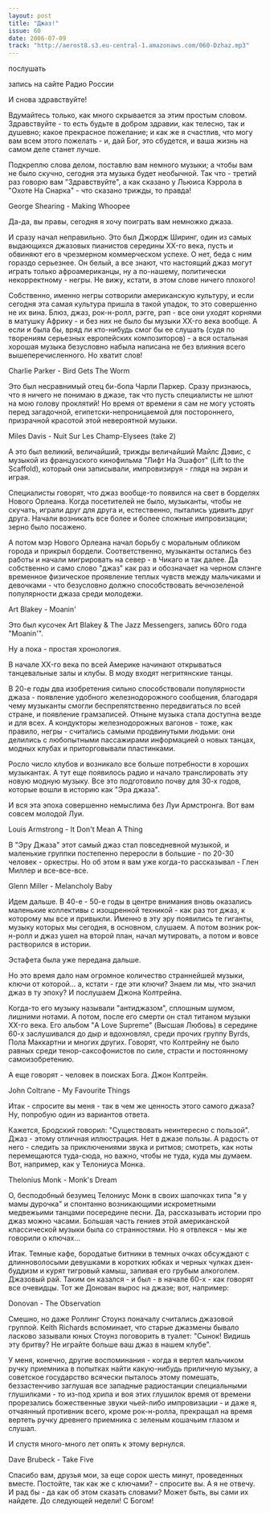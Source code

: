 ```yaml
---
layout: post
title: "Джаз!"
issue: 60
date: 2006-07-09
track: "http://aerost8.s3.eu-central-1.amazonaws.com/060-Dzhaz.mp3"
---
```


послушать

запись на сайте Радио России

И снова здравствуйте!

Вдумайтесь только, как много скрывается за этим простым словом. Здравствуйте - то есть будьте в добром здравии, как телесно, так и душевно; какое прекрасное пожелание; и как же я счастлив, что могу вам всем этого пожелать - и, дай Бог, это сбудется, и ваша жизнь на самом деле станет лучше.

Подкреплю слова делом, поставлю вам немного музыки; а чтобы вам не было скучно, сегодня эта музыка будет необычной. Так что - третий раз говорю вам "Здравствуйте", а как сказано у Льюиса Кэррола в "Охоте На Снарка" - что сказано трижды, то правда!

George Shearing - Making Whoopee

Да-да, вы правы, сегодня я хочу поиграть вам немножко джаза.

И сразу начал неправильно. Это был Джордж Ширинг, один из самых выдающихся джазовых пианистов середины XX-го века, пусть и обвиняют его в чрезмерном коммерческом успехе. О нет, беда с ним гораздо серьезнее. Он белый, а все знают, что настоящий джаз могут играть только афроамериканцы, ну а по-нашему, политически некорректному - негры. Не вижу, кстати, в этом слове ничего плохого!

Собственно, именно негры сотворили американскую культуру, и если сегодня эта самая культура пришла в такой упадок, то это совершенно не их вина. Блюз, джаз, рок-н-ролл, рэгге, рэп - все они уходят корнями в матушку Африку - и без них не было бы музыки XX-го века вообще. А если и была бы, вряд ли кто-нибудь смог бы ее слушать (судя по творениям серьезных европейских композиторов) - а вся остальная хорошая музыка безусловно набыла написана не без влияния всего вышеперечисленного. Но хватит слов!

Charlie Parker - Bird Gets The Worm

Это был несравнимый отец би-бопа Чарли Паркер. Сразу признаюсь, что я ничего не понимаю в джазе, так что пусть специалисты не шлют на мою голову проклятий! Но время от времени я сам не могу устоять перед загадочной, египетски-непроницаемой для постороннего, призрачной красотой этой невероятной музыки.

Miles Davis - Nuit Sur Les Champ-Elysees (take 2)

А это был великий, величайший, трижды величайший Майлс Дэвис, с музыкой из французского кинофильма "Лифт На Эшафот" (Lift to the Scaffold), который они записывали, импровизируя - глядя на экран и играя.

Специалисты говорят, что джаз вообще-то появился на свет в борделях Нового Орлеана. Когда посетителей не было, музыканты, чтобы не скучать, играли друг для друга и, естественно, пытались удивить друг друга. Начали возникать все более и более сложные импровизации; зерно было посажено.

А потом мэр Нового Орлеана начал борьбу с моральным обликом города и прикрыл бордели. Соответственно, музыканты остались без работы и начали мигрировать на север - в Чикаго и так далее. Да собственно и само слово "джаз" как раз и обозначает на черном слэнге временное физическое проявление теплых чувств между мальчиками и девочками - что безусловно должно способствовать вечнозеленой популярности джаза среди молодежи.

Art Blakey - Moanin'

Это был кусочек Art Blakey & The Jazz Messengers, запись 60го года "Moanin'".

Ну а пока - простая хронология.

В начале XX-го века по всей Америке начинают открываться танцевальные залы и клубы. В моду входят негритянские танцы.

В 20-е годы два изобретения сильно способствовали популярности джаза - появление удобного железнодорожного сообщения, благодаря чему музыканты смогли беспрепятственно передвигаться по всей стране, и появление грамзаписей. Отныне музыка стала доступна везде и для всех. А кондукторы железнодорожных вагонов - тоже, как правило, негры - считались самыми продвинутыми людьми: они делились с любопытными пассажирами информацией о новых танцах, модных клубах и приторговывали пластинками.

Росло число клубов и возникало все больше потребности в хороших музыкантах. А тут еще появилось радио и начало транслировать эту новую модную музыку. Все это подготовило почву для 30-х годов, которые вошли в историю как "Эра джаза".

И вся эта эпоха совершенно немыслима без Луи Армстронга. Вот вам совсем молодой Луи.

Louis Armstrong - It Don't Mean A Thing

В "Эру Джаза" этот самый джаз стал повседневной музыкой, и маленькие группки постепенно переросли в большие - по 20-30 человек - оркестры. Но об этом я вам уже когда-то рассказывал - Глен Миллер и все-все-все.

Glenn Miller - Melancholy Baby

Идем дальше. В 40-е - 50-е годы в центре внимания вновь оказались маленькие коллективы с изощренной техникой - как раз тот джаз, к которому мы все и привыкли. Именно в эту эру появились те гиганты, музыку которых мы сегодня, в основном, слушаем. А потом возник рок-н-ролл и джаз ушел на второй план, начал мутировать, а потом и вовсе растворился в истории.

Эстафета была уже передана дальше.

Но это время дало нам огромное количество страннейшей музыки, ключи от которой... а, кстати - где эти ключи? Знаем ли мы, что значил джаз в ту эпоху? И послушаем Джона Колтрейна.

Когда-то его музыку называли "антиджазом", сплошным шумом, лишними нотами. А потом, после его смерти он стал титаном музыки XX-го века. Его альбом "A Love Supreme" (Высшая Любовь) в середине 60-х заслушивался до дыр и вдохновлял, среди прочих группу Byrds, Пола Маккартни и многих других. Говорят, что Колтрейну не было равных среди тенор-саксофонистов по силе, страсти и постоянному самоизобретению.

А еще говорят - человек в поисках Бога. Джон Колтрейн.

John Coltrane - My Favourite Things

Итак - спросите вы меня - так в чем же ценность этого самого джаза? Ну, попробую один из вариантов ответа.

Кажется, Бродский говорил: "Существовать неинтересно с пользой". Джаз - этому отличная иллюстрация. Нет в джазе пользы. А радость от него - следить за приключениями звука и ритмов; смотреть, как ноты перемещаются туда-сюда, но важно, чтобы не туда, куда мы думаем. Вот, например, как у Телониуса Монка.

Thelonius Monk - Monk's Dream

О, бесподобный безумец Телониус Монк в своих шапочках типа "я у мамы дурочка" и спонтанно возникающими искрометными медвежьими танцами посередине песни. Да, рассказывать истории про джаз можно часами. Большая часть гениев этой американской классической музыки была со странностями. Но я отвлекся - мы же говорили о ключах...

Итак. Темные кафе, бородатые битники в темных очках обсуждают с длинноволосыми девушками в коротких юбках и черных чулках дзен-буддизм и курят тигровый камыш, запивая его грубым алкоголем. Джазовый рай. Таким он казался - и был - в начале 60-х - как говорят все очевидцы. Тот же Донован вырос на джазе; вот, например:

Donovan - The Observation

Смешно, но даже Роллинг Стоунз поначалу считались джазовой группой. Keith Richards вспоминает, что старые джазмены бывало ласково зазывали юных Стоунз поговорить в туалет: "Сынок! Видишь эту бритву? Не играйте больше ваш джаз в нашем клубе".

У меня, конечно, другие воспоминания - когда я вертел мальчиком ручку приемника в попытках найти какую-нибудь приличную музыку, а советское государство всячески пыталось этому помешать, беззастенчиво заглушая все западные радиостанции специальными глушилками - то из-под хрипа и воя этих глушилок время от времени прорезались божественные звуки чьей-либо импровизации - и даже я, отчаянный противник всего, кроме рок-н-ролла, прекращал на время вертеть ручку древнего приемника с зеленым кошачьим глазом и слушал.

И спустя много-много лет опять к этому вернулся.

Dave Brubeck - Take Five

Спасибо вам, друзья мои, за еще сорок шесть минут, проведенных вместе. Постойте, так как же с ключами? - спросите вы. А я не отвечу. И рад бы - да как об этом сказать словами? Может быть, вы сами их найдете. До следующей недели! С Богом!
